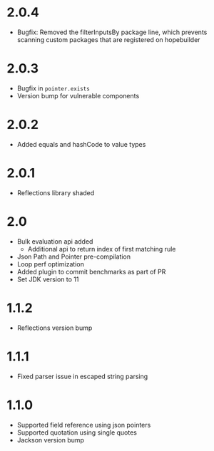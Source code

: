 # 2.0.4
- Bugfix: Removed the filterInputsBy package line, which prevents scanning custom packages that are registered on hopebuilder

# 2.0.3
- Bugfix in `pointer.exists`
- Version bump for vulnerable components
 
# 2.0.2
- Added equals and hashCode to value types

# 2.0.1
- Reflections library shaded

# 2.0
- Bulk evaluation api added
    - Additional api to return index of first matching rule
- Json Path and Pointer pre-compilation
- Loop perf optimization
- Added plugin to commit benchmarks as part of PR
- Set JDK version to 11

# 1.1.2
- Reflections version bump

# 1.1.1
- Fixed parser issue in escaped string parsing

# 1.1.0

- Supported field reference using json pointers
- Supported quotation using single quotes
- Jackson version bump

